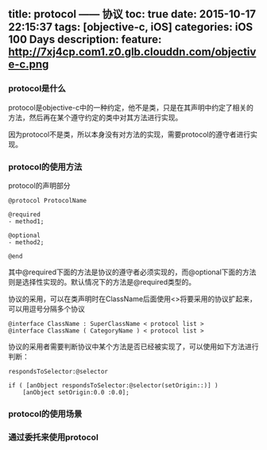 title: protocol —— 协议
toc: true
date: 2015-10-17 22:15:37
tags: [objective-c, iOS]
categories: iOS 100 Days
description: 
feature: http://7xj4cp.com1.z0.glb.clouddn.com/objective-c.png
---

### protocol是什么

protocol是objective-c中的一种约定，他不是类，只是在其声明中约定了相关的方法，然后再在某个遵守约定的类中对其方法进行实现。

因为protocol不是类，所以本身没有对方法的实现，需要protocol的遵守者进行实现。

### protocol的使用方法

protocol的声明部分

```
@protocol ProtocolName

@required
- method1;

@optional
- method2;

@end
```
其中@required下面的方法是协议的遵守者必须实现的，而@optional下面的方法则是选择性实现的。默认情况下的方法是@required类型的。

协议的采用，可以在类声明时在ClassName后面使用<>将要采用的协议扩起来，可以用逗号分隔多个协议

```
@interface ClassName : SuperClassName < protocol list >
@interface ClassName ( CategoryName ) < protocol list >
```

协议的采用者需要判断协议中某个方法是否已经被实现了，可以使用如下方法进行判断：

```
respondsToSelector:@selector

if ( [anObject respondsToSelector:@selector(setOrigin::)] )  
    [anObject setOrigin:0.0 :0.0];  
```

### protocol的使用场景

### 通过委托来使用protocol






















